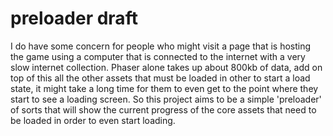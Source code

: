 # preloader  draft

I do have some concern for people who might visit a page that is hosting the game using a computer that is connected to the internet with a very slow internet collection. Phaser alone takes up about 800kb of data, add on top of this all the other assets that must be loaded in other to start a load state, it might take a long time for them to even get to the point where they start to see a loading screen. So this project aims to be a simple 'preloader' of sorts that will show the current progress of the core assets that need to be loaded in order to even start loading.
